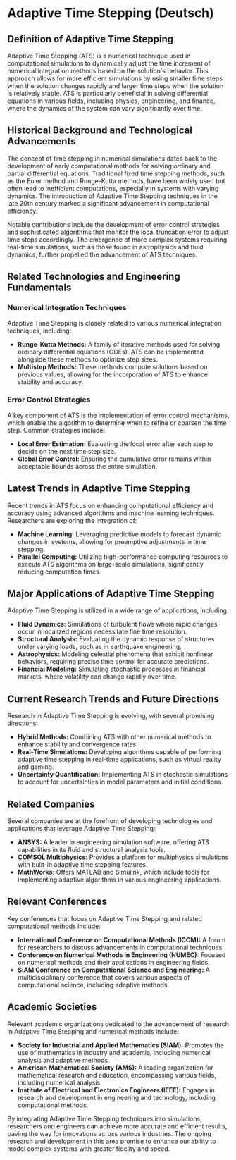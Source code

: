 # Adaptive Time Stepping (Deutsch)

## Definition of Adaptive Time Stepping

Adaptive Time Stepping (ATS) is a numerical technique used in computational simulations to dynamically adjust the time increment of numerical integration methods based on the solution's behavior. This approach allows for more efficient simulations by using smaller time steps when the solution changes rapidly and larger time steps when the solution is relatively stable. ATS is particularly beneficial in solving differential equations in various fields, including physics, engineering, and finance, where the dynamics of the system can vary significantly over time.

## Historical Background and Technological Advancements

The concept of time stepping in numerical simulations dates back to the development of early computational methods for solving ordinary and partial differential equations. Traditional fixed time stepping methods, such as the Euler method and Runge-Kutta methods, have been widely used but often lead to inefficient computations, especially in systems with varying dynamics. The introduction of Adaptive Time Stepping techniques in the late 20th century marked a significant advancement in computational efficiency.

Notable contributions include the development of error control strategies and sophisticated algorithms that monitor the local truncation error to adjust time steps accordingly. The emergence of more complex systems requiring real-time simulations, such as those found in astrophysics and fluid dynamics, further propelled the advancement of ATS techniques.

## Related Technologies and Engineering Fundamentals

### Numerical Integration Techniques

Adaptive Time Stepping is closely related to various numerical integration techniques, including:

- **Runge-Kutta Methods:** A family of iterative methods used for solving ordinary differential equations (ODEs). ATS can be implemented alongside these methods to optimize step sizes.
- **Multistep Methods:** These methods compute solutions based on previous values, allowing for the incorporation of ATS to enhance stability and accuracy.

### Error Control Strategies

A key component of ATS is the implementation of error control mechanisms, which enable the algorithm to determine when to refine or coarsen the time step. Common strategies include:

- **Local Error Estimation:** Evaluating the local error after each step to decide on the next time step size.
- **Global Error Control:** Ensuring the cumulative error remains within acceptable bounds across the entire simulation.

## Latest Trends in Adaptive Time Stepping

Recent trends in ATS focus on enhancing computational efficiency and accuracy using advanced algorithms and machine learning techniques. Researchers are exploring the integration of:

- **Machine Learning:** Leveraging predictive models to forecast dynamic changes in systems, allowing for preemptive adjustments in time stepping.
- **Parallel Computing:** Utilizing high-performance computing resources to execute ATS algorithms on large-scale simulations, significantly reducing computation times.

## Major Applications of Adaptive Time Stepping

Adaptive Time Stepping is utilized in a wide range of applications, including:

- **Fluid Dynamics:** Simulations of turbulent flows where rapid changes occur in localized regions necessitate fine time resolution.
- **Structural Analysis:** Evaluating the dynamic response of structures under varying loads, such as in earthquake engineering.
- **Astrophysics:** Modeling celestial phenomena that exhibit nonlinear behaviors, requiring precise time control for accurate predictions.
- **Financial Modeling:** Simulating stochastic processes in financial markets, where volatility can change rapidly over time.

## Current Research Trends and Future Directions

Research in Adaptive Time Stepping is evolving, with several promising directions:

- **Hybrid Methods:** Combining ATS with other numerical methods to enhance stability and convergence rates.
- **Real-Time Simulations:** Developing algorithms capable of performing adaptive time stepping in real-time applications, such as virtual reality and gaming.
- **Uncertainty Quantification:** Implementing ATS in stochastic simulations to account for uncertainties in model parameters and initial conditions.

## Related Companies

Several companies are at the forefront of developing technologies and applications that leverage Adaptive Time Stepping:

- **ANSYS:** A leader in engineering simulation software, offering ATS capabilities in its fluid and structural analysis tools.
- **COMSOL Multiphysics:** Provides a platform for multiphysics simulations with built-in adaptive time stepping features.
- **MathWorks:** Offers MATLAB and Simulink, which include tools for implementing adaptive algorithms in various engineering applications.

## Relevant Conferences

Key conferences that focus on Adaptive Time Stepping and related computational methods include:

- **International Conference on Computational Methods (ICCM):** A forum for researchers to discuss advancements in computational techniques.
- **Conference on Numerical Methods in Engineering (NUMEC):** Focused on numerical methods and their applications in engineering fields.
- **SIAM Conference on Computational Science and Engineering:** A multidisciplinary conference that covers various aspects of computational science, including adaptive methods.

## Academic Societies

Relevant academic organizations dedicated to the advancement of research in Adaptive Time Stepping and numerical methods include:

- **Society for Industrial and Applied Mathematics (SIAM):** Promotes the use of mathematics in industry and academia, including numerical analysis and adaptive methods.
- **American Mathematical Society (AMS):** A leading organization for mathematical research and education, encompassing various fields, including numerical analysis.
- **Institute of Electrical and Electronics Engineers (IEEE):** Engages in research and development in engineering and technology, including computational methods.

By integrating Adaptive Time Stepping techniques into simulations, researchers and engineers can achieve more accurate and efficient results, paving the way for innovations across various industries. The ongoing research and development in this area promise to enhance our ability to model complex systems with greater fidelity and speed.